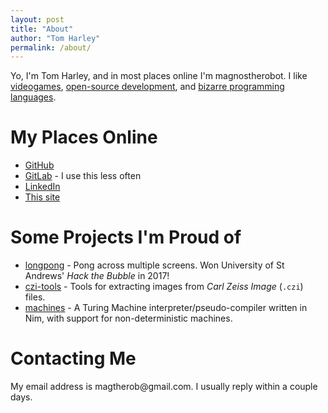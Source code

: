 ```yaml
---
layout: post
title: "About"
author: "Tom Harley"
permalink: /about/
---
```


Yo, I'm Tom Harley, and in most places online I'm magnostherobot. I like
[videogames](https://steamcommunity.com/id/magnostherobot),
[open-source development](https://github.com/magnostherobot), and
[bizarre programming languages](https://esolangs.org/wiki/Befunge).

# My Places Online

- [GitHub](https://github.com/magnostherobot)
- [GitLab](https://gitlab.com/magnostherobot) - I use this less often
- [LinkedIn](https://www.linkedin.com/in/tom-harley-05a4a7150)
- [This site](https://magnostherobot.github.io/)

# Some Projects I'm Proud of

- [longpong](https://github.com/magnostherobot/longpong) - Pong across multiple
    screens. Won University of St Andrews' _Hack the Bubble_ in 2017!
- [czi-tools](https://github.com/magnostherobot/czi-tools) - Tools for
    extracting images from _Carl Zeiss Image_ (`.czi`) files.
- [machines](https://github.com/magnostherobot/machines) - A Turing Machine
    interpreter/pseudo-compiler written in Nim, with support for
    non-deterministic machines.

# Contacting Me

My email address is
&#109;&#097;&#103;&#116;&#104;&#101;&#114;&#111;&#098;&#064;&#103;&#109;&#097;&#105;&#108;&#046;&#099;&#111;&#109;.
I usually reply within a couple days.
